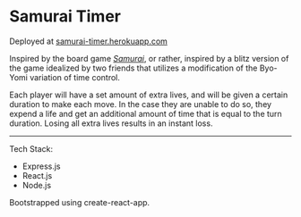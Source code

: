 
# Samurai Timer

Deployed at [samurai-timer.herokuapp.com](https://samurai-timer.herokuapp.com)

Inspired by the board game [*Samurai*](https://www.boardgamegeek.com/boardgame/3/samurai), or rather, inspired by a blitz version of the game idealized by two friends that utilizes a modification of the Byo-Yomi variation of time control.

Each player will have a set amount of extra lives, and will be given a certain duration to make each move. In the case they are unable to do so, they expend a life and get an additional amount of time that is equal to the turn duration. Losing all extra lives results in an instant loss. 

---
Tech Stack:

 - Express.js
 - React.js
 - Node.js

Bootstrapped using create-react-app.
